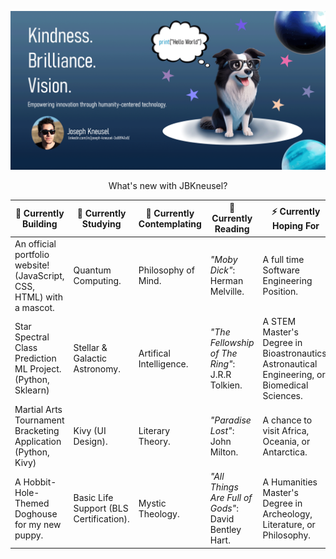 ![](Banner.gif)
<p align="center">What's new with JBKneusel? </p>


| 🔭 Currently Building | 🌱 Currently Studying | 💬 Currently Contemplating | 📖 Currently Reading | ⚡ Currently Hoping For |
|----------|----------|----------|----------|----------|
| An official portfolio website! (JavaScript, CSS, HTML) with a mascot.| Quantum Computing.| Philosophy of Mind.   | *"Moby Dick"*: Herman Melville.  | A full time Software Engineering Position.   |
| Star Spectral Class Prediction ML Project. (Python, Sklearn)| Stellar & Galactic Astronomy. | Artifical Intelligence.| *"The Fellowship of The Ring"*: J.R.R Tolkien.| A STEM Master's Degree in Bioastronautics, Astronautical Engineering, or Biomedical Sciences.|
| Martial Arts Tournament Bracketing Application (Python, Kivy)| Kivy (UI Design).| Literary Theory. | *"Paradise Lost"*: John Milton.  |A chance to visit Africa, Oceania, or Antarctica.|
| A Hobbit-Hole-Themed Doghouse for my new puppy. | Basic Life Support (BLS Certification). | Mystic Theology. | *"All Things Are Full of Gods"*: David Bentley Hart.  | A Humanities Master's Degree in Archeology, Literature, or Philosophy. |
